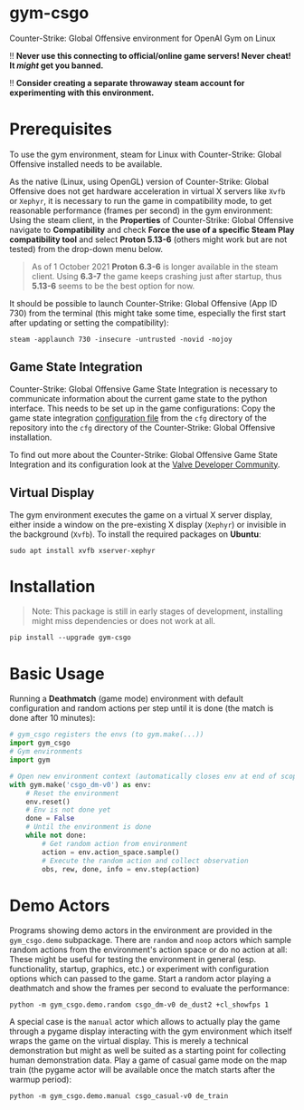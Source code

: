 # gym-csgo
Counter-Strike: Global Offensive environment for OpenAI Gym on Linux

:bangbang: **Never use this connecting to official/online game servers! Never cheat! It _might_ get you banned.**

:bangbang: **Consider creating a separate throwaway steam account for experimenting with this environment.**

# Prerequisites
To use the gym environment, steam for Linux with Counter-Strike: Global
Offensive installed needs to be available.
            
As the native (Linux, using OpenGL) version of Counter-Strike: Global Offensive
does not get hardware acceleration in virtual X servers like `Xvfb` or `Xephyr`,
it is necessary to run the game in compatibility mode,  to get reasonable
performance (frames per second) in the gym environment: Using the steam client,
in the **Properties** of Counter-Strike: Global Offensive navigate to
**Compatibility** and check **Force the use of a specific Steam Play
compatibility tool** and select **Proton 5.13-6** (others might work but are not
tested) from the drop-down menu below.
> As of 1 October 2021 **Proton 6.3-6** is longer available in the steam
> client. Using **6.3-7** the game keeps crashing just after startup, thus
> **5.13-6** seems to be the best option for now.

It should be possible to launch Counter-Strike: Global Offensive (App ID 730)
from the terminal (this might take some time, especially the first start after
updating or setting the compatibility):
```
steam -applaunch 730 -insecure -untrusted -novid -nojoy
```

## Game State Integration
Counter-Strike: Global Offensive Game State Integration is necessary to
communicate information about the current game state to the python interface.
This needs to be set up in the game configurations: Copy the game state
integration [configuration file](cfg/gamestate_integration_gym_csgo.cfg) from
the `cfg` directory of the repository into the `cfg` directory of the
Counter-Strike: Global Offensive installation.

To find out more about the Counter-Strike: Global Offensive Game State
Integration and its configuration look at the [Valve Developer
Community](https://developer.valvesoftware.com/wiki/Counter-Strike:_Global_Offensive_Game_State_Integration).

## Virtual Display
The gym environment executes the game on a virtual X server display, either
inside a window on the pre-existing X display (`Xephyr`) or invisible in the
background (`Xvfb`). To install the required packages on **Ubuntu**:
```
sudo apt install xvfb xserver-xephyr
```

# Installation
> Note: This package is still in early stages of development, installing might
> miss dependencies or does not work at all.
```
pip install --upgrade gym-csgo
```

# Basic Usage
Running a **Deathmatch** (game mode) environment with default configuration and
random actions per step until it is done (the match is done after 10 minutes):
```python
# gym_csgo registers the envs (to gym.make(...))
import gym_csgo
# Gym environments
import gym

# Open new environment context (automatically closes env at end of scope)
with gym.make('csgo_dm-v0') as env:
    # Reset the environment
    env.reset()
    # Env is not done yet
    done = False
    # Until the environment is done
    while not done:
        # Get random action from environment
        action = env.action_space.sample()
        # Execute the random action and collect observation
        obs, rew, done, info = env.step(action)
```

# Demo Actors
Programs showing demo actors in the environment are provided in the
`gym_csgo.demo` subpackage. There are `random` and `noop` actors which sample
random actions from the environment's action space or do no action at all: These
might be useful for testing the environment in general (esp. functionality,
startup, graphics, etc.) or experiment with configuration options which can
passed to the game. Start a random actor playing a deathmatch and show the
frames per second to evaluate the performance:
```
python -m gym_csgo.demo.random csgo_dm-v0 de_dust2 +cl_showfps 1
```

A special case is the `manual` actor which allows to actually play the game
through a pygame display interacting with the gym environment which itself wraps
the game on the virtual display. This is merely a technical demonstration but
might as well be suited as a starting point for collecting human demonstration
data. Play a game of casual game mode on the map train (the pygame actor will be
available once the match starts after the warmup period):
```
python -m gym_csgo.demo.manual csgo_casual-v0 de_train
```
